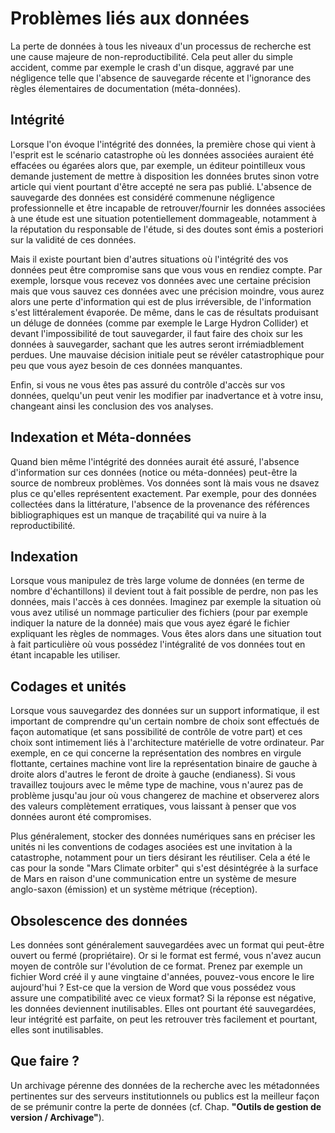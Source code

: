 # Problèmes liés aux données

La perte de données à tous les niveaux d'un processus de recherche est une
cause majeure de non-reproductibilité. Cela peut aller du simple accident,
comme par exemple le crash d'un disque, aggravé par une négligence telle que
l'absence de sauvegarde récente et l'ignorance des règles élementaires de
documentation (méta-données).


## Intégrité

Lorsque l'on évoque l'intégrité des données, la première chose qui vient à
l'esprit est le scénario catastrophe où les données associées auraient été
effacées ou égarées alors que, par exemple, un éditeur pointilleux vous demande
justement de mettre à disposition les données brutes sinon votre article qui
vient pourtant d'être accepté ne sera pas publié.  L'absence de sauvegarde des
données est considéré commenune négligence professionnelle et être incapable de
retrouver/fournir les données associées à une étude est une situation
potentiellement dommageable, notamment à la réputation du responsable de
l'étude, si des doutes sont émis a posteriori sur la validité de ces données.

Mais il existe pourtant bien d'autres situations où l'intégrité des vos données
peut être compromise sans que vous vous en rendiez compte. Par exemple, lorsque
vous recevez vos données avec une certaine précision mais que vous sauvez ces
données avec une précision moindre, vous aurez alors une perte d'information
qui est de plus irréversible, de l'information s'est littéralement évaporée.
De même, dans le cas de résultats produisant un déluge de données (comme par
exemple le Large Hydron Collider) et devant l'impossibilité de tout
sauvegarder, il faut faire des choix sur les données à sauvegarder, sachant que
les autres seront irrémiadblement perdues. Une mauvaise décision initiale peut
se révéler catastrophique pour peu que vous ayez besoin de ces données
manquantes.

Enfin, si vous ne vous êtes pas assuré du contrôle d'accès sur vos données,
quelqu'un peut venir les modifier par inadvertance et à votre insu, changeant
ainsi les conclusion des vos analyses.


## Indexation et Méta-données

Quand bien même l'intégrité des données aurait été assuré, l'absence
d'information sur ces données (notice ou méta-données) peut-être la source de
nombreux problèmes.  Vos données sont là mais vous ne dsavez plus ce qu'elles
représentent exactement. Par exemple, pour des données collectées dans la
littérature, l'absence de la provenance des références bibliographiques est un
manque de traçabilité qui va nuire à la reproductibilité.


## Indexation

Lorsque vous manipulez de très large volume de données (en terme de nombre
d'échantillons) il devient tout à fait possible de perdre, non pas les données,
mais l'accès à ces données. Imaginez par exemple la situation où vous avez
utilisé un nommage particulier des fichiers (pour par exemple indiquer la
nature de la donnée) mais que vous ayez égaré le fichier expliquant les règles
de nommages. Vous êtes alors dans une situation tout à fait particulière où
vous possédez l'intégralité de vos données tout en étant incapable les
utiliser.


## Codages et unités

Lorsque vous sauvegardez des données sur un support informatique, il est
important de comprendre qu'un certain nombre de choix sont effectués de façon
automatique (et sans possibilité de contrôle de votre part) et ces choix sont
intimement liés à l'architecture matérielle de votre ordinateur. Par exemple,
en ce qui concerne la représentation des nombres en virgule flottante,
certaines machine vont lire la représentation binaire de gauche à droite alors
d'autres le feront de droite à gauche (endianess). Si vous travaillez toujours
avec le même type de machine, vous n'aurez pas de problème jusqu'au jour où
vous changerez de machine et observerez alors des valeurs complètement
erratiques, vous laissant à penser que vos données auront été compromises.

Plus généralement, stocker des données numériques sans en préciser les unités
ni les conventions de codages asociées est une invitation à la catastrophe,
notamment pour un tiers désirant les réutiliser. Cela a été le cas pour la
sonde "Mars Climate orbiter" qui s'est désintégrée à la surface de Mars en
raison d'une communication entre un système de mesure anglo-saxon (émission) et
un système métrique (réception).


## Obsolescence des données
 
Les données sont généralement sauvegardées avec un format qui peut-être ouvert
ou fermé (propriétaire). Or si le format est fermé, vous n'avez aucun moyen de
contrôle sur l'évolution de ce format. Prenez par exemple un fichier Word créé
il y aune vingtaine d'années, pouvez-vous encore le lire aujourd'hui ? Est-ce
que la version de Word que vous possédez vous assure une compatibilité avec ce
vieux format? Si la réponse est négative, les données deviennent
inutilisables. Elles ont pourtant été sauvegardées, leur intégrité est
parfaite, on peut les retrouver très facilement et pourtant, elles sont
inutilisables.


## Que faire ?

Un archivage pérenne des données de la recherche avec les métadonnées
pertinentes sur des serveurs institutionnels ou publics est la meilleur façon
de se prémunir contre la perte de données (cf. Chap. **"Outils de gestion de
version / Archivage"**).
